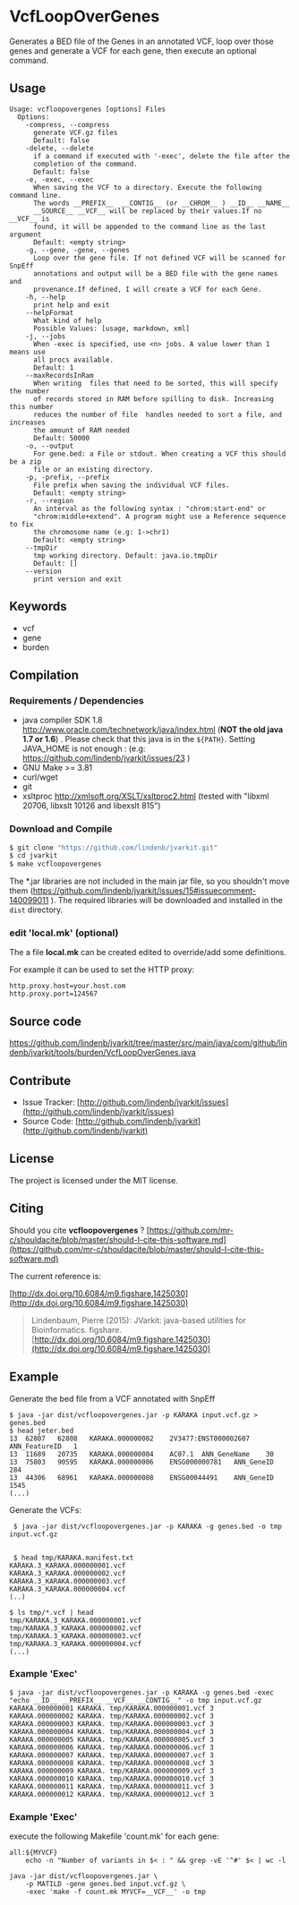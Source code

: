 # VcfLoopOverGenes

Generates a BED file of the Genes in an annotated VCF, loop over those genes and generate a VCF for each gene, then execute an optional command.


## Usage

```
Usage: vcfloopovergenes [options] Files
  Options:
    -compress, --compress
      generate VCF.gz files
      Default: false
    -delete, --delete
      if a command if executed with '-exec', delete the file after the 
      completion of the command.
      Default: false
    -e, -exec, --exec
      When saving the VCF to a directory. Execute the following command line. 
      The words __PREFIX__  __CONTIG__ (or __CHROM__ ) __ID__ __NAME__ 
      __SOURCE__ __VCF__ will be replaced by their values.If no __VCF__ is 
      found, it will be appended to the command line as the last argument
      Default: <empty string>
    -g, --gene, -gene, --genes
      Loop over the gene file. If not defined VCF will be scanned for SnpEff 
      annotations and output will be a BED file with the gene names and 
      provenance.If defined, I will create a VCF for each Gene.
    -h, --help
      print help and exit
    --helpFormat
      What kind of help
      Possible Values: [usage, markdown, xml]
    -j, --jobs
      When -exec is specified, use <n> jobs. A value lower than 1 means use 
      all procs available.
      Default: 1
    --maxRecordsInRam
      When writing  files that need to be sorted, this will specify the number 
      of records stored in RAM before spilling to disk. Increasing this number 
      reduces the number of file  handles needed to sort a file, and increases 
      the amount of RAM needed
      Default: 50000
    -o, --output
      For gene.bed: a File or stdout. When creating a VCF this should be a zip 
      file or an existing directory.
    -p, -prefix, --prefix
      File prefix when saving the individual VCF files.
      Default: <empty string>
    -r, --region
      An interval as the following syntax : "chrom:start-end" or 
      "chrom:middle+extend". A program might use a Reference sequence to fix 
      the chromosome name (e.g: 1->chr1)
      Default: <empty string>
    --tmpDir
      tmp working directory. Default: java.io.tmpDir
      Default: []
    --version
      print version and exit

```


## Keywords

 * vcf
 * gene
 * burden


## Compilation

### Requirements / Dependencies

* java compiler SDK 1.8 http://www.oracle.com/technetwork/java/index.html (**NOT the old java 1.7 or 1.6**) . Please check that this java is in the `${PATH}`. Setting JAVA_HOME is not enough : (e.g: https://github.com/lindenb/jvarkit/issues/23 )
* GNU Make >= 3.81
* curl/wget
* git
* xsltproc http://xmlsoft.org/XSLT/xsltproc2.html (tested with "libxml 20706, libxslt 10126 and libexslt 815")


### Download and Compile

```bash
$ git clone "https://github.com/lindenb/jvarkit.git"
$ cd jvarkit
$ make vcfloopovergenes
```

The *.jar libraries are not included in the main jar file, so you shouldn't move them (https://github.com/lindenb/jvarkit/issues/15#issuecomment-140099011 ).
The required libraries will be downloaded and installed in the `dist` directory.

### edit 'local.mk' (optional)

The a file **local.mk** can be created edited to override/add some definitions.

For example it can be used to set the HTTP proxy:

```
http.proxy.host=your.host.com
http.proxy.port=124567
```
## Source code 

[https://github.com/lindenb/jvarkit/tree/master/src/main/java/com/github/lindenb/jvarkit/tools/burden/VcfLoopOverGenes.java
](https://github.com/lindenb/jvarkit/tree/master/src/main/java/com/github/lindenb/jvarkit/tools/burden/VcfLoopOverGenes.java
)
## Contribute

- Issue Tracker: [http://github.com/lindenb/jvarkit/issues](http://github.com/lindenb/jvarkit/issues)
- Source Code: [http://github.com/lindenb/jvarkit](http://github.com/lindenb/jvarkit)

## License

The project is licensed under the MIT license.

## Citing

Should you cite **vcfloopovergenes** ? [https://github.com/mr-c/shouldacite/blob/master/should-I-cite-this-software.md](https://github.com/mr-c/shouldacite/blob/master/should-I-cite-this-software.md)

The current reference is:

[http://dx.doi.org/10.6084/m9.figshare.1425030](http://dx.doi.org/10.6084/m9.figshare.1425030)

> Lindenbaum, Pierre (2015): JVarkit: java-based utilities for Bioinformatics. figshare.
> [http://dx.doi.org/10.6084/m9.figshare.1425030](http://dx.doi.org/10.6084/m9.figshare.1425030)


## Example

Generate the bed file from a VCF annotated with SnpEff

```
$ java -jar dist/vcfloopovergenes.jar -p KARAKA input.vcf.gz > genes.bed 
$ head jeter.bed
13	62807	62808	KARAKA.000000002	2V3477:ENST000002607	ANN_FeatureID	1
13	11689	20735	KARAKA.000000004	AC07.1	ANN_GeneName	30
13	75803	90595	KARAKA.000000006	ENSG000000781	ANN_GeneID	284
13	44306	68961	KARAKA.000000008	ENSG00044491	ANN_GeneID	1545
(...)
```

Generate the VCFs:


```
 $ java -jar dist/vcfloopovergenes.jar -p KARAKA -g genes.bed -o tmp input.vcf.gz
 

 $ head tmp/KARAKA.manifest.txt 
KARAKA.3_KARAKA.000000001.vcf
KARAKA.3_KARAKA.000000002.vcf
KARAKA.3_KARAKA.000000003.vcf
KARAKA.3_KARAKA.000000004.vcf
(..)
 ```

 ```
$ ls tmp/*.vcf | head
tmp/KARAKA.3_KARAKA.000000001.vcf
tmp/KARAKA.3_KARAKA.000000002.vcf
tmp/KARAKA.3_KARAKA.000000003.vcf
tmp/KARAKA.3_KARAKA.000000004.vcf
(...)
```

### Example 'Exec'

```
$ java -jar dist/vcfloopovergenes.jar -p KARAKA -g genes.bed -exec "echo __ID__ __PREFIX__ __VCF__ __CONTIG__" -o tmp input.vcf.gz 
KARAKA.000000001 KARAKA. tmp/KARAKA.000000001.vcf 3
KARAKA.000000002 KARAKA. tmp/KARAKA.000000002.vcf 3
KARAKA.000000003 KARAKA. tmp/KARAKA.000000003.vcf 3
KARAKA.000000004 KARAKA. tmp/KARAKA.000000004.vcf 3
KARAKA.000000005 KARAKA. tmp/KARAKA.000000005.vcf 3
KARAKA.000000006 KARAKA. tmp/KARAKA.000000006.vcf 3
KARAKA.000000007 KARAKA. tmp/KARAKA.000000007.vcf 3
KARAKA.000000008 KARAKA. tmp/KARAKA.000000008.vcf 3
KARAKA.000000009 KARAKA. tmp/KARAKA.000000009.vcf 3
KARAKA.000000010 KARAKA. tmp/KARAKA.000000010.vcf 3
KARAKA.000000011 KARAKA. tmp/KARAKA.000000011.vcf 3
KARAKA.000000012 KARAKA. tmp/KARAKA.000000012.vcf 3
```


### Example 'Exec'

execute the following Makefile 'count.mk' for each gene:

```make
all:${MYVCF}
	echo -n "Number of variants in $< : " && grep -vE '^#' $< | wc -l	
```

```
java -jar dist/vcfloopovergenes.jar \
	-p MATILD -gene genes.bed input.vcf.gz \
	-exec 'make -f count.mk MYVCF=__VCF__' -o tmp
```




